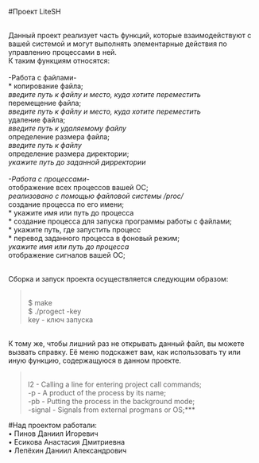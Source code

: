 #Проект LiteSH

<br>Данный проект реализует часть функций, которые взаимодействуют с вашей системой и могут выполнять элементарные действия по управлению процессами в ней.
<br>К таким функциям относятся:
<br>
<br>-Работа с файлами-
<br>* копирование файла;
<br>*введите путь к файлу и место, куда хотите переместить
<br>* перемещение файла;
<br>*введите путь к файлу и место, куда хотите переместить
<br>* удаление файла;
<br>*введите путь к удаляемому файлу
<br>* определение размера файла;
<br>*введите путь к файлу
<br>* определение размера директории;
<br>*укажите путь до заданной дирректории 
<br>
<br>-Работа с процессами-
<br>* отображение всех процессов вашей ОС;
<br> *реализовано с помощью файловой системы /proc/
<br>* создание процесса по его имени;
<br>* укажите имя или путь до процесса
<br>* создание процесса для запуска программы работы с файлами;
<br>* укажите путь, где запустить процесс
<br>* перевод заданного процесса в фоновый режим;
<br> *укажите имя или путь до процесса
<br>* отображение сигналов вашей ОС;

<br>Сборка и запуск проекта осуществляется следующим образом:
><br> $ make
><br>$ ./progect -key 
><br>key - ключ запуска
 

<br>К тому же, чтобы лишний раз не открывать данный файл, вы можете вызвать справку. Её меню подскажет вам, как использовать ту или иную функцию, содержащуюся в данном проекте.

><br> l2 - Calling a line for entering project call commands;
><br>-p - A product of the process by its name;
><br>-pb - Putting the process in the background mode;
><br>-signal - Signals from external progmans or OS;***

#Над проектом работали:
<br>• Пинов Даниил Игоревич
<br>• Есикова Анастасия Дмитриевна
<br>• Лепёхин Даниил Александрович


